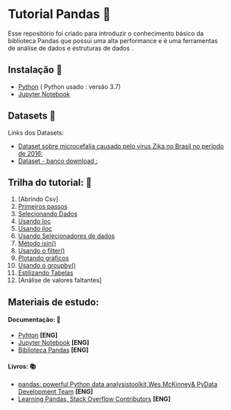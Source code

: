 # Tutorial Pandas :page_facing_up:

Esse repositório foi criado para introduzir o conhecimento básico da biblioteca Pandas que possui uma alta performance e é uma ferramentas de análise de dados e estruturas de dados .

## Instalação :floppy_disk:

* [Python](https://www.python.org/downloads/) (
Python usado : versão 3.7)
* [Jupyter Notebook](https://jupyter.org/install)


## Datasets :open_file_folder:

Links dos Datasets:
* [Dataset sobre microcefalia causado pelo virus Zika no Brasil no período de 2016:](https://raw.githubusercontent.com/BuzzFeedNews/zika-data/master/data/parsed/brazil/brazil-microcephaly-2016-01-23-table-1.csv)
* [Dataset - banco download :](https://archive.ics.uci.edu/ml/datasets/Bank+Marketing)  


## Trilha do tutorial: :pushpin:
1. [Abrindo Csv]
2. [Primeiros passos](https://github.com/dressalsl/tutorialPandas/blob/master/1-%20abrirCsv.ipynb) 
3. [Selecionando Dados](https://github.com/dressalsl/tutorialPandas/blob/master/2-%20SelecionandoDadosDataFrame.ipynb)
4. [Usando loc](https://github.com/dressalsl/tutorialPandas/blob/master/3-%20usandoLocParaSelecionarDados.ipynb)
5. [Usando iloc](https://github.com/dressalsl/tutorialPandas/blob/master/4-%20usandoIlocParaSelecionarDados.ipynb)
6. [Usando Selecionadores de dados](https://github.com/dressalsl/tutorialPandas/blob/master/5-%20usandoSelecionadores.ipynb)
7. [Método isin()](https://github.com/dressalsl/tutorialPandas/blob/master/6-%20metodoIsin.ipynb)
8. [Usando o filter()](https://github.com/dressalsl/tutorialPandas/blob/master/7-%20usandoFilter.ipynb)
9. [Plotando gráficos](https://github.com/dressalsl/tutorialPandas/blob/master/8-%20plotandoGrafico.ipynb)
10. [Usando o groupby()](https://github.com/dressalsl/tutorialPandas/blob/master/9-%20metodoGroupby.ipynb)
11. [Estilizando Tabelas](https://github.com/dressalsl/tutorialPandas/blob/master/10-%20estilizandoTabelas.ipynb)
12. [Análise de valores faltantes]


## Materiais de estudo: 

#### Documentação: :scroll:
* [Pyhton](https://docs.python.org/3/)  **[ENG]**
* [Jupyter Notebook](https://jupyter.org/documentation)  **[ENG]**
* [Biblioteca Pandas](https://pandas.pydata.org/pandas-docs/stable/)  **[ENG]**

#### Livros: :books:
* [pandas: powerful Python data analysistoolkit,Wes McKinney& PyData Development Team](https://pandas.pydata.org/pandas-docs/stable/pandas.pdf)  **[ENG]**
* [Learning Pandas, Stack Overflow Contributors](https://riptutorial.com/Download/pandas.pdf)  **[ENG]**

